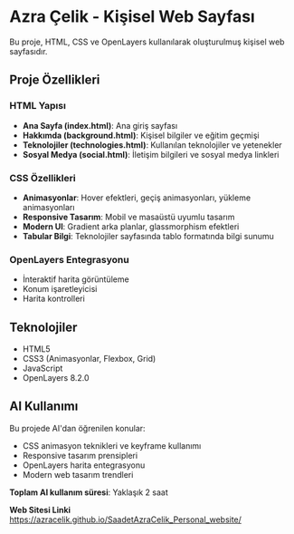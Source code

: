# Azra Çelik - Kişisel Web Sayfası

Bu proje, HTML, CSS ve OpenLayers kullanılarak oluşturulmuş kişisel web sayfasıdır.

## Proje Özellikleri

### HTML Yapısı
- **Ana Sayfa (index.html)**: Ana giriş sayfası
- **Hakkımda (background.html)**: Kişisel bilgiler ve eğitim geçmişi
- **Teknolojiler (technologies.html)**: Kullanılan teknolojiler ve yetenekler
- **Sosyal Medya (social.html)**: İletişim bilgileri ve sosyal medya linkleri

### CSS Özellikleri
- **Animasyonlar**: Hover efektleri, geçiş animasyonları, yükleme animasyonları
- **Responsive Tasarım**: Mobil ve masaüstü uyumlu tasarım
- **Modern UI**: Gradient arka planlar, glassmorphism efektleri
- **Tabular Bilgi**: Teknolojiler sayfasında tablo formatında bilgi sunumu

### OpenLayers Entegrasyonu
- İnteraktif harita görüntüleme
- Konum işaretleyicisi
- Harita kontrolleri

## Teknolojiler
- HTML5
- CSS3 (Animasyonlar, Flexbox, Grid)
- JavaScript
- OpenLayers 8.2.0

## AI Kullanımı
Bu projede AI'dan öğrenilen konular:
- CSS animasyon teknikleri ve keyframe kullanımı
- Responsive tasarım prensipleri
- OpenLayers harita entegrasyonu
- Modern web tasarım trendleri

**Toplam AI kullanım süresi**: Yaklaşık 2 saat

**Web Sitesi Linki**
https://azracelik.github.io/SaadetAzraCelik_Personal_website/
